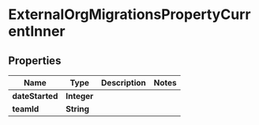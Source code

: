 

# ExternalOrgMigrationsPropertyCurrentInner


## Properties

| Name | Type | Description | Notes |
|------------ | ------------- | ------------- | -------------|
|**dateStarted** | **Integer** |  |  |
|**teamId** | **String** |  |  |



